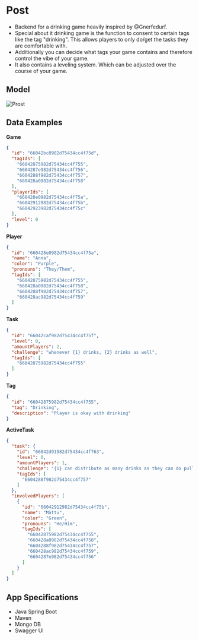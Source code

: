 # Post
- Backend for a drinking game heavily inspired by @Gnerfedurf.
- Special about it drinking game is the function to consent to certain tags like the tag "drinking". This allows players to only do/get the tasks they are comfortable with. 
- Additionally you can decide what tags your game contains and therefore control the vibe of your game.
- It also contains a leveling system. Which can be adjusted over the course of your game.

## Model
![Prost](https://github.com/AnnaLostInCode/Prost/assets/66720765/b29ca48b-3c3d-41e0-b920-0e265a41408b)

## Data Examples
**Game**
```json
{
  "id": "66042bc0982d75434cc4f75d",
  "tagIds": [
    "66042875982d75434cc4f755",
    "6604287e982d75434cc4f756",
    "6604288f982d75434cc4f757",
    "660428a0982d75434cc4f758"
  ],
  "playerIds": [
    "660428e0982d75434cc4f75a",
    "66042912982d75434cc4f75b",
    "66042923982d75434cc4f75c"
  ],
  "level": 0
}
```

**Player**
```json
{
  "id": "660428e0982d75434cc4f75a",
  "name": "Anna",
  "color": "Purple",
  "pronouns": "They/Them",
  "tagIds": [
    "66042875982d75434cc4f755",
    "660428a0982d75434cc4f758",
    "6604288f982d75434cc4f757",
    "660428ac982d75434cc4f759"
  ]
}
```

**Task**
```json
{
  "id": "66042caf982d75434cc4f75f",
  "level": 0,
  "amountPlayers": 2,
  "challenge": "whenever {1} drinks, {2} drinks as well",
  "tagIds": [
    "66042875982d75434cc4f755"
  ]
}
```

**Tag**
```json
{
  "id": "66042875982d75434cc4f755",
  "tag": "Drinking",
  "description": "Player is okay with drinking"
}
```

**ActiveTask**
```json
{
  "task": {
    "id": "66042d91982d75434cc4f763",
    "level": 0,
    "amountPlayers": 1,
    "challenge": "{1} can distribute as many drinks as they can do pull ups",
    "tagIds": [
      "6604288f982d75434cc4f757"
    ]
  },
  "involvedPlayers": [
    {
      "id": "66042912982d75434cc4f75b",
      "name": "Mättu",
      "color": "Green",
      "pronouns": "He/Him",
      "tagIds": [
        "66042875982d75434cc4f755",
        "660428a0982d75434cc4f758",
        "6604288f982d75434cc4f757",
        "660428ac982d75434cc4f759",
        "6604287e982d75434cc4f756"
      ]
    }
  ]
}
```

## App Specifications
- Java Spring Boot
- Maven
- Mongo DB
- Swagger UI
